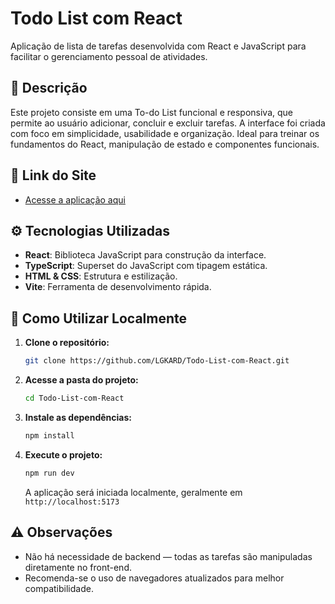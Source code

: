 # Todo List com React

Aplicação de lista de tarefas desenvolvida com React e JavaScript para facilitar o gerenciamento pessoal de atividades.

## 📌 Descrição

Este projeto consiste em uma To-do List funcional e responsiva, que permite ao usuário adicionar, concluir e excluir tarefas. A interface foi criada com foco em simplicidade, usabilidade e organização. Ideal para treinar os fundamentos do React, manipulação de estado e componentes funcionais.

## 🔗 Link do Site

- [Acesse a aplicação aqui](https://frontend-typescript-rouge.vercel.app/)

## ⚙️ Tecnologias Utilizadas

- **React**: Biblioteca JavaScript para construção da interface.
- **TypeScript**: Superset do JavaScript com tipagem estática.
- **HTML & CSS**: Estrutura e estilização.
- **Vite**: Ferramenta de desenvolvimento rápida.

## 🚀 Como Utilizar Localmente

1. **Clone o repositório:**

   ```bash
   git clone https://github.com/LGKARD/Todo-List-com-React.git
   ```

2. **Acesse a pasta do projeto:**

   ```bash
   cd Todo-List-com-React
   ```

3. **Instale as dependências:**

   ```bash
   npm install
   ```

4. **Execute o projeto:**

   ```bash
   npm run dev
   ```

   A aplicação será iniciada localmente, geralmente em `http://localhost:5173`

## ⚠️ Observações

- Não há necessidade de backend — todas as tarefas são manipuladas diretamente no front-end.
- Recomenda-se o uso de navegadores atualizados para melhor compatibilidade.

